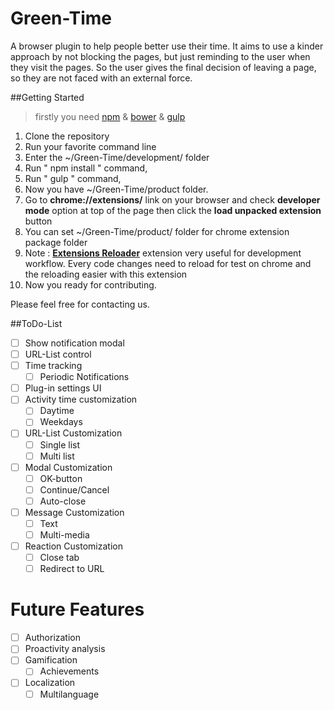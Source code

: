 # Green-Time
A browser plugin to help people better use their time. It aims to use a kinder approach by not blocking the pages, but just reminding to the user when they visit the pages. So the user gives the final decision of leaving a page, so they are not faced with an external force.

##Getting Started

> firstly you need [npm](https://nodejs.org/en/)  & [bower](http://bower.io/) & [gulp](https://github.com/gulpjs/gulp/blob/master/docs/getting-started.md)

1. Clone the repository
2. Run your favorite command line
3. Enter the ~/Green-Time/development/ folder
  1. Run " npm install " command,
  2. Run " gulp " command,
  3. Now you have ~/Green-Time/product folder.
4. Go to **chrome://extensions/** link on your browser and check **developer mode** option at top of the page then click the **load unpacked extension** button
  1. You can set ~/Green-Time/product/ folder for chrome extension package folder
  2. Note : **[Extensions Reloader](https://chrome.google.com/webstore/detail/extensions-reloader/fimgfedafeadlieiabdeeaodndnlbhid/)** extension very useful for development workflow. Every code changes need to reload for test on chrome and the reloading easier with this extension
5. Now you ready for contributing.

Please feel free for contacting us.

##ToDo-List


- [ ] Show notification modal
- [ ] URL-List control
- [ ] Time tracking
  - [ ] Periodic Notifications
- [ ] Plug-in settings UI
- [ ] Activity time customization
  - [ ] Daytime
  - [ ] Weekdays
- [ ] URL-List Customization
  - [ ] Single list
  - [ ] Multi list
- [ ] Modal Customization
  - [ ] OK-button
  - [ ] Continue/Cancel
  - [ ] Auto-close
- [ ] Message Customization
  - [ ] Text
  - [ ] Multi-media
- [ ] Reaction Customization
  - [ ] Close tab
  - [ ] Redirect to URL

# Future Features

- [ ] Authorization
- [ ] Proactivity analysis
- [ ] Gamification
  - [ ] Achievements
- [ ] Localization
  - [ ] Multilanguage
